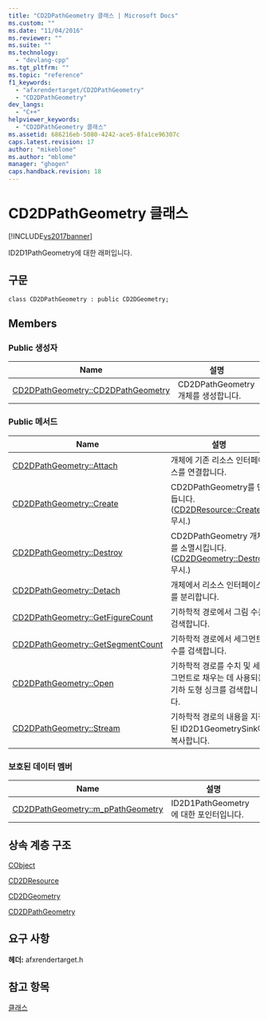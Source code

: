 ```yaml
---
title: "CD2DPathGeometry 클래스 | Microsoft Docs"
ms.custom: ""
ms.date: "11/04/2016"
ms.reviewer: ""
ms.suite: ""
ms.technology: 
  - "devlang-cpp"
ms.tgt_pltfrm: ""
ms.topic: "reference"
f1_keywords: 
  - "afxrendertarget/CD2DPathGeometry"
  - "CD2DPathGeometry"
dev_langs: 
  - "C++"
helpviewer_keywords: 
  - "CD2DPathGeometry 클래스"
ms.assetid: 686216eb-5080-4242-ace5-8fa1ce96307c
caps.latest.revision: 17
author: "mikeblome"
ms.author: "mblome"
manager: "ghogen"
caps.handback.revision: 18
---
```

# CD2DPathGeometry 클래스
[!INCLUDE[vs2017banner](../../assembler/inline/includes/vs2017banner.md)]

ID2D1PathGeometry에 대한 래퍼입니다.  
  
## 구문  
  
```  
class CD2DPathGeometry : public CD2DGeometry;  
```  
  
## Members  
  
### Public 생성자  
  
|Name|설명|  
|----------|--------|  
|[CD2DPathGeometry::CD2DPathGeometry](../Topic/CD2DPathGeometry::CD2DPathGeometry.md)|CD2DPathGeometry 개체를 생성합니다.|  
  
### Public 메서드  
  
|Name|설명|  
|----------|--------|  
|[CD2DPathGeometry::Attach](../Topic/CD2DPathGeometry::Attach.md)|개체에 기존 리소스 인터페이스를 연결합니다.|  
|[CD2DPathGeometry::Create](../Topic/CD2DPathGeometry::Create.md)|CD2DPathGeometry를 만듭니다.  \([CD2DResource::Create](../Topic/CD2DResource::Create.md) 무시.\)|  
|[CD2DPathGeometry::Destroy](../Topic/CD2DPathGeometry::Destroy.md)|CD2DPathGeometry 개체를 소멸시킵니다.  \([CD2DGeometry::Destroy](../Topic/CD2DGeometry::Destroy.md) 무시.\)|  
|[CD2DPathGeometry::Detach](../Topic/CD2DPathGeometry::Detach.md)|개체에서 리소스 인터페이스를 분리합니다.|  
|[CD2DPathGeometry::GetFigureCount](../Topic/CD2DPathGeometry::GetFigureCount.md)|기하학적 경로에서 그림 수를 검색합니다.|  
|[CD2DPathGeometry::GetSegmentCount](../Topic/CD2DPathGeometry::GetSegmentCount.md)|기하학적 경로에서 세그먼트 수를 검색합니다.|  
|[CD2DPathGeometry::Open](../Topic/CD2DPathGeometry::Open.md)|기하학적 경로를 수치 및 세그먼트로 채우는 데 사용되는 기하 도형 싱크를 검색합니다.|  
|[CD2DPathGeometry::Stream](../Topic/CD2DPathGeometry::Stream.md)|기하학적 경로의 내용을 지정된 ID2D1GeometrySink에 복사합니다.|  
  
### 보호된 데이터 멤버  
  
|Name|설명|  
|----------|--------|  
|[CD2DPathGeometry::m\_pPathGeometry](../Topic/CD2DPathGeometry::m_pPathGeometry.md)|ID2D1PathGeometry에 대한 포인터입니다.|  
  
## 상속 계층 구조  
 [CObject](../../mfc/reference/cobject-class.md)  
  
 [CD2DResource](../../mfc/reference/cd2dresource-class.md)  
  
 [CD2DGeometry](../../mfc/reference/cd2dgeometry-class.md)  
  
 [CD2DPathGeometry](../../mfc/reference/cd2dpathgeometry-class.md)  
  
## 요구 사항  
 **헤더:** afxrendertarget.h  
  
## 참고 항목  
 [클래스](../../mfc/reference/mfc-classes.md)